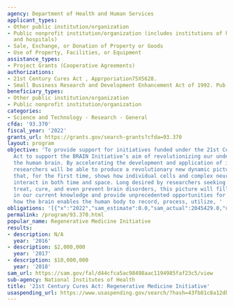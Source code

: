 ```yaml
---
agency: Department of Health and Human Services
applicant_types:
- Other public institution/organization
- Public nonprofit institution/organization (includes institutions of higher education
  and hospitals)
- Sale, Exchange, or Donation of Property or Goods
- Use of Property, Facilities, or Equipment
assistance_types:
- Project Grants (Cooperative Agreements)
authorizations:
- 21st Century Cures Act , Apprporiation75X5628.
- Small Business Research and Development Enhancement Act of 1992. Pub. L. 102, 564.
beneficiary_types:
- Other public institution/organization
- Public nonprofit institution/organization
categories:
- Science and Technology - Research - General
cfda: '93.370'
fiscal_year: '2022'
grants_url: https://grants.gov/search-grants?cfda=93.370
layout: program
objective: 'To provide support for initiatives funded under the 21st Century Cures
  Act to support the BRAIN Initiative’s aim of revolutionizing our understanding of
  the human brain. By accelerating the development and application of innovative technologies,
  researchers will be able to produce a revolutionary new dynamic picture of the brain
  that, for the first time, shows how individual cells and complex neural circuits
  interact in both time and space. Long desired by researchers seeking new ways to
  treat, cure, and even prevent brain disorders, this picture will fill major gaps
  in our current knowledge and provide unprecedented opportunities for exploring exactly
  how the brain enables the human body to record, process, utilize, '
obligations: '[{"x":"2022","sam_estimate":0.0,"sam_actual":2045429.0,"usa_spending_actual":2045429.0},{"x":"2023","sam_estimate":5175828.0,"sam_actual":0.0,"usa_spending_actual":4676816.69},{"x":"2024","sam_estimate":4774391.0,"sam_actual":0.0,"usa_spending_actual":4603177.0}]'
permalink: /program/93.370.html
popular_name: Regenerative Medicine Initiative
results:
- description: N/A
  year: '2016'
- description: $2,000,000
  year: '2017'
- description: $10,000,000
  year: '2018'
sam_url: https://sam.gov/fal/d44cfca5ac98498aac1194985faf23c5/view
sub-agency: National Institutes of Health
title: '21st Century Cures Act: Regenerative Medicine Initiative'
usaspending_url: https://www.usaspending.gov/search/?hash=43fb81c8a12db78567c741f296cfce36
---
```

